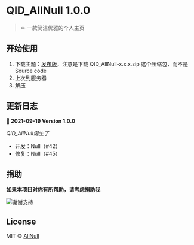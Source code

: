 # QID_AllNull 1.0.0

> ✏ 一款简洁优雅的个人主页

## 开始使用

1. 下载主题：[发布版](https://github.com/iAllNull/QID_AllNull/releases)，注意是下载 QID_AllNull-x.x.x.zip 这个压缩包，而不是 Source code
2. 上次到服务器
3. 解压

## 更新日志

**🍰 2021-09-19 Version 1.0.0**

*QID_AllNull诞生了*

* 开发：Null（#42）
* 修复：Null（#45）

## 捐助

**如果本项目对你有所帮助，请考虑捐助我**

![谢谢支持](https://cdn.jsdelivr.net/gh/iAllNull/cdn/blog/B7E67DF7-51E7-4D24-A9EB-E32DA4084AD5.jpeg)

## License

MIT © [AllNull](https://github.com/iAllNull)
